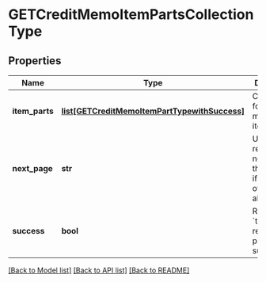 # GETCreditMemoItemPartsCollectionType

## Properties
Name | Type | Description | Notes
------------ | ------------- | ------------- | -------------
**item_parts** | [**list[GETCreditMemoItemPartTypewithSuccess]**](GETCreditMemoItemPartTypewithSuccess.md) | Container for credit memo part items.  | [optional] 
**next_page** | **str** | URL to retrieve the next page of the response if it exists; otherwise absent.  | [optional] 
**success** | **bool** | Returns &#x60;true&#x60; if the request was processed successfully. | [optional] 

[[Back to Model list]](../README.md#documentation-for-models) [[Back to API list]](../README.md#documentation-for-api-endpoints) [[Back to README]](../README.md)

